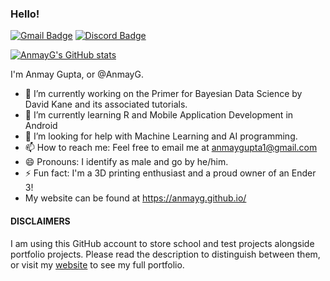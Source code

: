 ### Hello!
[![Gmail Badge](https://img.shields.io/badge/Gmail-D14836?style=for-the-badge&logo=gmail&logoColor=white)](mailto:saksham@vt.edu)
[![Discord Badge](https://img.shields.io/badge/Discord-7289DA?style=for-the-badge&logo=discord&logoColor=white)](https://discordapp.com/users/381960357561892884)

[![AnmayG's GitHub stats](https://github-readme-stats.vercel.app/api?username=anmayg)](https://github.com/anmayg/github-readme-stats)
<!-- 
[![AnmayG's Github Languages](https://github-readme-stats.vercel.app/api/top-langs/?username={anmayg}) -->

I'm Anmay Gupta, or @AnmayG.

- 🔭 I’m currently working on the Primer for Bayesian Data Science by David Kane and its associated tutorials.
- 🌱 I’m currently learning R and Mobile Application Development in Android
- 🤔 I’m looking for help with Machine Learning and AI programming.
- 📫 How to reach me: Feel free to email me at anmaygupta1@gmail.com
- 😄 Pronouns: I identify as male and go by he/him.
- ⚡ Fun fact: I'm a 3D printing enthusiast and a proud owner of an Ender 3!
- My website can be found at https://anmayg.github.io/

#### DISCLAIMERS
I am using this GitHub account to store school and test projects alongside portfolio projects. Please read the description to distinguish between them, or visit my [website](https://anmayg.github.io/) to see my full portfolio.
